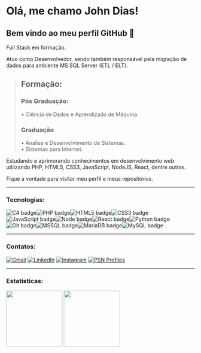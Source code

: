 # Olá, me chamo John Dias! 
## Bem vindo ao meu perfil GitHub 👋

Full Stack em formação.

Atuo como Desenvolvedor, sendo também responsável pela migração de dados para ambiente MS SQL Server (ETL / ELT).<br>

> ## Formação:<br>
> ### Pós Graduação:
> • Ciência de Dados e Aprendizado de Máquina.<br>
>
> ### Graduação
> • Analise e Desenvolvimento de Sistemas.<br>
> • Sistemas para Internet.
>

Estudando e aprimorando conhecimentos em desenvolvimento web utilizando PHP, HTML5, CSS3, JavaScript, NodeJS, React, dentre outras.

Fique a vontade para visitar meu perfil e meus repositórios.

---
### Tecnologias:
![C# badge](https://img.shields.io/badge/C%23-239120?style=for-the-badge&logo=c-sharp&logoColor=white)![PHP badge](https://img.shields.io/badge/PHP-777BB4?style=for-the-badge&logo=php&logoColor=white)![HTML5 badge](https://img.shields.io/badge/HTML5-E34F26?style=for-the-badge&logo=html5&logoColor=white)![CSS3 badge](https://img.shields.io/badge/CSS3-1572B6?style=for-the-badge&logo=css3&logoColor=white)![JavaScript badge](https://img.shields.io/badge/JavaScript-323330?style=for-the-badge&logo=javascript&logoColor=F7DF1E)![Node badge](https://img.shields.io/badge/Node.js-339933?style=for-the-badge&logo=nodedotjs&logoColor=white)![React badge](https://img.shields.io/badge/React-20232A?style=for-the-badge&logo=react&logoColor=61DAFB)![Python badge](https://img.shields.io/badge/python-3670A0?style=for-the-badge&logo=python&logoColor=ffdd54)
<br>![Git badge](https://img.shields.io/badge/GIT-F05032?style=for-the-badge&logo=git&logoColor=white)![MSSQL badge](https://img.shields.io/badge/Microsoft%20SQL%20Server-CC2927?style=for-the-badge&logo=microsoft%20sql%20server&logoColor=white)![MariaDB badge](https://img.shields.io/badge/MariaDB-003545?style=for-the-badge&logo=mariadb&logoColor=white)![MySQL badge](https://img.shields.io/badge/MySQL-005C84?style=for-the-badge&logo=mysql&logoColor=white)


---
### Contatos:
<div>
<a href="mailto:johnmsdias@gmail.com"><img alt="Gmail" src="https://img.shields.io/static/v1?style=flat-square&logo=gmail&label=Gmail&message=johnmsdias@gmail.com&color=FF7704"></a>
<a href="https://www.linkedin.com/in/johnmarlon" target="_blank"><img alt="LinkedIn" src="https://img.shields.io/static/v1?style=flat-square&logo=linkedin&label=LinkedIn&logoColor=white&color=0072b1&message=johnmarlon"></a>
<a href="https://instagram.com/johnmarl0n" target="_blank"><img alt="Instagram" src="https://img.shields.io/static/v1?style=flat-square&logo=instagram&label=Instagram&logoColor=white&color=8a3ab9&message=johnmarl0n"></a>
<a href = "https://psnprofiles.com/JohnDiazZz" target="_blank"><img alt="PSN Profiles" src="https://img.shields.io/static/v1?style=flat-square&logo=playstation&label=PSN&logoColor=white&color=003791&message=JohnDiazZz"></a>
</div>

---
### Estatísticas: 
<div>
<img height="150em" src="https://github-readme-stats.vercel.app/api/top-langs/?username=johnmarl0n&layout=compact&langs_count=7&theme=dracula"/>
<img height="150em" src="https://github-readme-stats.vercel.app/api?username=johnmarl0n&show_icons=true&theme=dracula&include_all_commits=true&count_private=true"/>
</div>

